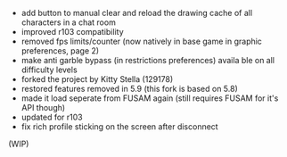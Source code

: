 - add button to manual clear and reload the drawing cache of all characters in a chat room
- improved r103 compatibility
- removed fps limits/counter (now natively in base game in graphic preferences, page 2)
- make anti garble bypass (in restrictions preferences) availa ble on all difficulty levels
- forked the project by Kitty Stella (129178)
- restored features removed in 5.9 (this fork is based on 5.8)
- made it load seperate from FUSAM again (still requires FUSAM for it's API though)
- updated for r103
- fix rich profile sticking on the screen after disconnect

(WIP)